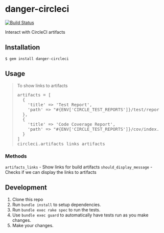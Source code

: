 # danger-circleci

[![Build Status](https://travis-ci.org/rcmachado/danger-circleci.svg?branch=master)](https://travis-ci.org/rcmachado/danger-circleci)

Interact with CircleCI artifacts

## Installation

    $ gem install danger-circleci

## Usage

<blockquote>To show links to artifacts
  <pre>
artifacts = [
  {
    'title' => 'Test Report',
    'path' => "#{ENV['CIRCLE_TEST_REPORTS']}/test/report.html"
  },
  {
    'title' => 'Code Coverage Report',
    'path' => "#{ENV['CIRCLE_TEST_REPORTS']}/cov/index.html"
  }
]
circleci.artifacts_links artifacts</pre>
</blockquote>

### Methods

`artifacts_links` - Show links for build artifacts
`should_display_message` - Checks if we can display the links to artifacts

## Development

1. Clone this repo
2. Run `bundle install` to setup dependencies.
3. Run `bundle exec rake spec` to run the tests.
4. Use `bundle exec guard` to automatically have tests run as you make changes.
5. Make your changes.
